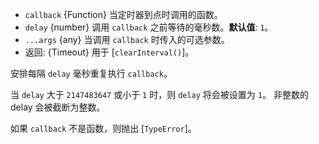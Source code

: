 <!-- YAML
added: v0.0.1
-->

* `callback` {Function} 当定时器到点时调用的函数。
* `delay` {number} 调用 `callback` 之前等待的毫秒数。**默认值**: `1`。
* `...args` {any} 当调用 `callback` 时传入的可选参数。
* 返回: {Timeout} 用于 [`clearInterval()`]。

安排每隔 `delay` 毫秒重复执行 `callback`。

当 `delay` 大于 `2147483647` 或小于 `1` 时，则 `delay` 将会被设置为 `1`。
非整数的 delay 会被截断为整数。

如果 `callback` 不是函数，则抛出 [`TypeError`]。

